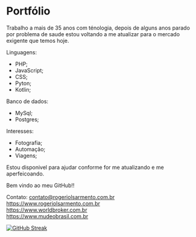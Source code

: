 # Portfólio

Trabalho a mais de 35 anos com ténologia, depois de alguns anos parado por problema
de saude estou voltando a me atualizar para o mercado exigente que temos hoje.

Linguagens:

- PHP;
- JavaScript;
- CSS;
- Pyton;
- Kotlin;

Banco de dados:
- MySql;
- Postgres;

Interesses:

- Fotografia;
- Automação;
- Viagens;

Estou disponivel para ajudar conforme for me atualizando e me aperfeicoando.

Bem vindo ao meu GitHub!!

Contato: <contato@rogeriolsarmento.com.br> </br>
<https://www.rogeriolsarmento.com.br></br>
<https://www.worldbroker.com.br> </br>
<https://www.mudeobrasil.com.br>

[![GitHub Streak](http://github-readme-streak-stats.herokuapp.com?user=rlsarmento&theme=dark&hide_border=true&locale=pt_BR&date_format=j%20M%5B%20Y%5D&mode=weekly)](https://git.io/streak-stats)
